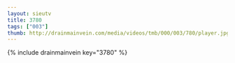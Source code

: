 ```yaml
--- 
layout: sieutv
title: 3780
tags: ["003"]
thumb: http://drainmainvein.com/media/videos/tmb/000/003/780/player.jpg
---
```

{% include drainmainvein key="3780" %} 

